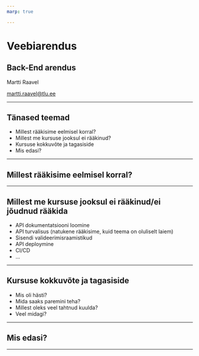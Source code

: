 ```yaml
---
marp: true

---
```


# Veebiarendus

## Back-End arendus

Martti Raavel

<martti.raavel@tlu.ee>

---

## Tänased teemad

- Millest rääkisime eelmisel korral?
- Millest me kursuse jooksul ei rääkinud?
- Kursuse kokkuvõte ja tagasiside
- Mis edasi?

---

## Millest rääkisime eelmisel korral?

---

## Millest me kursuse jooksul ei rääkinud/ei jõudnud rääkida

- API dokumentatsiooni loomine
- API turvalisus (natukene rääkisime, kuid teema on oluliselt laiem)
- Sisendi valideerimisraamistikud
- API deploymine
- CI/CD
- ...

---

## Kursuse kokkuvõte ja tagasiside

- Mis oli hästi?
- Mida saaks paremini teha?
- Millest oleks veel tahtnud kuulda?
- Veel midagi?

---

## Mis edasi?

---
